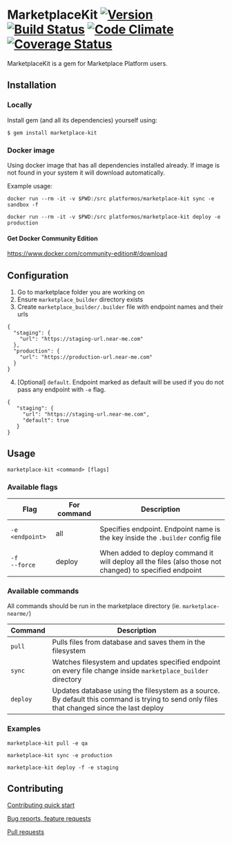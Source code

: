 # MarketplaceKit [![Version](http://img.shields.io/gem/v/marketplace-kit.svg)](https://rubygems.org/gems/marketplace-kit) [![Build Status](https://travis-ci.org/mdyd-dev/marketplace-kit.svg?branch=master)](https://travis-ci.org/mdyd-dev/marketplace-kit) [![Code Climate](https://codeclimate.com/github/crashbreak/crashbreak/badges/gpa.svg)](https://codeclimate.com/github/mdyd-dev/marketplace-kit) [![Coverage Status](https://coveralls.io/repos/github/mdyd-dev/marketplace-kit/badge.svg?branch=master)](https://coveralls.io/github/mdyd-dev/marketplace-kit?branch=master)

MarketplaceKit is a gem for Marketplace Platform users.

## Installation

### Locally
Install gem (and all its dependencies) yourself using:

    $ gem install marketplace-kit

### Docker image

Using docker image that has all dependencies installed already.
If image is not found in your system it will download automatically.

Example usage:

    docker run --rm -it -v $PWD:/src platformos/marketplace-kit sync -e sandbox -f

    docker run --rm -it -v $PWD:/src platformos/marketplace-kit deploy -e production

#### Get Docker Community Edition

https://www.docker.com/community-edition#/download


## Configuration

1. Go to marketplace folder you are working on
2. Ensure `marketplace_builder` directory exists
3. Create `marketplace_builder/.builder` file with endpoint names and their urls

```
{
  "staging": {
    "url": "https://staging-url.near-me.com"
  },
  "production": {
    "url": "https://production-url.near-me.com"
  }
}
```

4. [Optional] `default`. Endpoint marked as default will be used if you do not pass any endpoint with `-e` flag.

```
{
   "staging": {
     "url": "https://staging-url.near-me.com",
     "default": true
   }
}
```

## Usage

`marketplace-kit <command> [flags]`

### Available flags

| Flag                       | For command | Description                                                                                              |
| -------------------------- | ----------- | -------------------------------------------------------------------------------------------------------- |
| <pre>`-e <endpoint>`</pre> | all         | Specifies endpoint. Endpoint name is the key inside the `.builder` config file                           |
| `-f`<br/>`--force`         | deploy      | When added to deploy command it will deploy all the files (also those not changed) to specified endpoint |

### Available commands

All commands should be run in the marketplace directory (ie. `marketplace-nearme/`)

| Command  | Description                                                                                                                                |
| -------- | ------------------------------------------------------------------------------------------------------------------------------------------ |
| `pull`   | Pulls files from database and saves them in the filesystem                                                                                 |
| `sync`   | Watches filesystem and updates specified endpoint on every file change inside `marketplace_builder` directory                              |
| `deploy` | Updates database using the filesystem as a source. By default this command is trying to send only files that changed since the last deploy |

### Examples

`marketplace-kit pull -e qa`

`marketplace-kit sync -e production`

`marketplace-kit deploy -f -e staging`


## Contributing

[Contributing quick start](https://github.com/mdyd-dev/marketplace-kit/blob/master/CONTRIBUTE_README.md)

[Bug reports, feature requests](https://github.com/mdyd-dev/marketplace-kit/issues)

[Pull requests](https://github.com/mdyd-dev/marketplace-kit/pulls)
